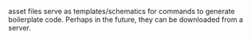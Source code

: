 asset files serve as templates/schematics for commands to generate boilerplate code. Perhaps in the future, they can be downloaded from a server.